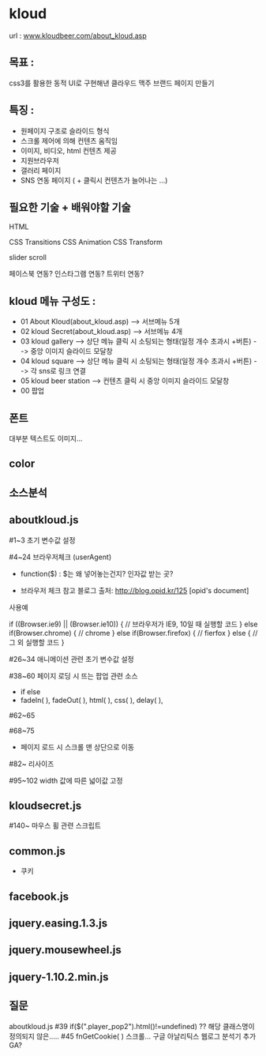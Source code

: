 # kloud
url : www.kloudbeer.com/about_kloud.asp

## 목표 : 
css3를 활용한 동적 UI로 구현해낸 클라우드 맥주 브랜드 페이지 만들기

## 특징 :
- 원페이지 구조로 슬라이드 형식
- 스크롤 제어에 의해 컨텐츠 움직임 
- 이미지, 비디오, html 컨텐츠 제공
- 지원브라우저
- 갤러리 페이지
- SNS 연동 페이지 ( + 클릭시 컨텐츠가 늘어나는 ...)


## 필요한 기술 + 배워야할 기술 
HTML

CSS Transitions 
CSS Animation
CSS Transform

slider
scroll

페이스북 연동?
인스타그램 연동?
트위터 연동?
 

## kloud 메뉴 구성도 :

- 01 About Kloud(about_kloud.asp) --> 서브메뉴 5개
- 02 kloud Secret(about_kloud.asp) --> 서브메뉴 4개
- 03 kloud gallery --> 상단 메뉴 클릭 시 소팅되는 형태(일정 개수 초과시 +버튼) --> 중앙 이미지 슬라이드 모달창
- 04 kloud square --> 상단 메뉴 클릭 시 소팅되는 형태(일정 개수 초과시 +버튼)  --> 각 sns로 링크 연결 
- 05 kloud beer station --> 컨텐츠 클릭 시 중앙 이미지 슬라이드 모달창 
- 00 팝업 


## 폰트
 대부분 텍스트도 이미지...

## color 


## 소스분석 

## aboutkloud.js

#1~3 초기 변수값 설정

#4~24 브라우저체크 (userAgent)

- function($) : $는 왜 넣어놓는건지? 인자값 받는 곳?


- 브라우저 체크 참고 블로그 
출처: http://blog.opid.kr/125 [opid's document]

사용예 

if ((Browser.ie9) || (Browser.ie10)) {
	// 브라우저가 IE9, 10일 때 실행할 코드
} else if(Browser.chrome) {
	// chrome
} else if(Browser.firefox) {
	// fierfox
} else {
	// 그 외 실행할 코드
}



#26~34 애니메이션 관련 초기 변수값 설정 

#38~60 페이지 로딩 시 뜨는 팝업 관련 소스
- if else
- fadeIn( ), fadeOut( ), html( ), css( ), delay( ),  

#62~65

#68~75  
- 페이지 로드 시 스크롤 맨 상단으로 이동

#82~ 리사이즈

#95~102 width 값에 따른 넓이값 고정


## kloudsecret.js

#140~ 마우스 휠 관련 스크립트 


## common.js
- 쿠키
## facebook.js
## jquery.easing.1.3.js
## jquery.mousewheel.js
## jquery-1.10.2.min.js









## 질문
aboutkloud.js
#39 if($(".player_pop2").html()!=undefined) ??  해당 클래스명이 정의되지 않은.....
#45 fnGetCookie( )
스크롤...
구글 아날리틱스 웹로그 분석기 추가 GA? 
